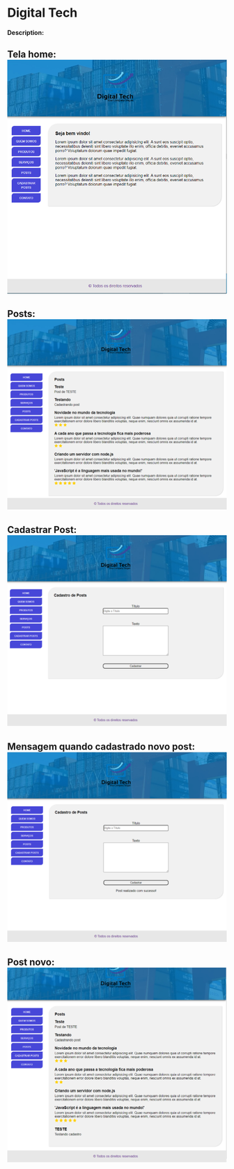 # Digital Tech

#### Description:
Tela home:
![github-small](/public/images/home.PNG)
  - 

Posts:
![github-small](/public/images/posts.PNG)
  -
  
Cadastrar Post:
![github-small](/public/images/cadastrar-post.PNG)
  -
  
Mensagem quando cadastrado novo post:
![github-small](/public/images/post-cadastrado.PNG)
  -
  
Post novo:
![github-small](/public/images/mostrando-post_novo.PNG)
  -
  

